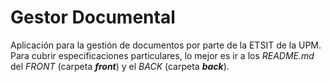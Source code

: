 # Gestor Documental
Aplicación para la gestión de documentos por parte de la ETSIT de la UPM. Para cubrir especificaciones particulares, lo mejor es ir a los *README.md* del *FRONT* (carpeta _**front**_) y el *BACK* (carpeta _**back**_).
